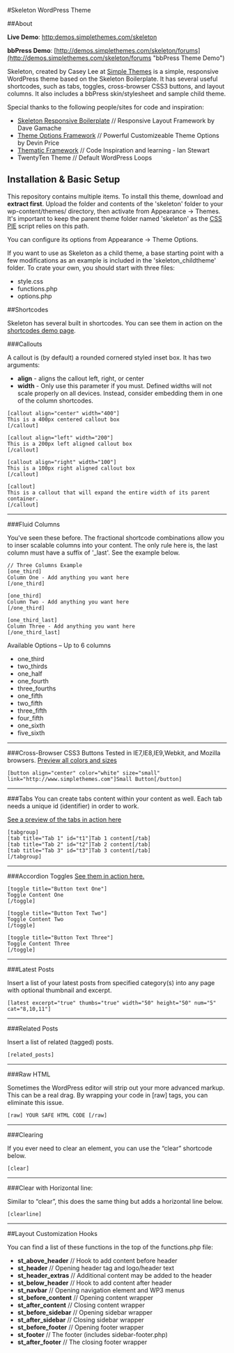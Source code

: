 
#Skeleton WordPress Theme

##About

**Live Demo**: [http:demos.simplethemes.com/skeleton](http:demos.simplethemes.com/skeleton "Skeleton WordPress Theme Demo")

**bbPress Demo**: [http://demos.simplethemes.com/skeleton/forums](http://demos.simplethemes.com/skeleton/forums "bbPress Theme Demo")

Skeleton, created by Casey Lee at [Simple Themes](http://www.simplethemes.com "WordPress Themes") is a simple, responsive WordPress theme based on the Skeleton Boilerplate.
It has several useful shortcodes, such as tabs, toggles, cross-browser CSS3 buttons, and layout columns.
It also includes a bbPress skin/stylesheet and sample child theme.

Special thanks to the following people/sites for code and inspiration:
 
* [Skeleton Responsive Boilerplate](http://www.getskeleton.com/) // Responsive Layout Framework by Dave Gamache
* [Theme Options Framework](http://wptheming.com/options-framework-plugin/) // Powerful Customizeable Theme Options by Devin Price
* [Thematic Framework](http://themeshaper.com/thematic/) // Code Inspiration and learning - Ian Stewart
* TwentyTen Theme // Default WordPress Loops


## Installation & Basic Setup
This repository contains multiple items. To install this theme, download and **extract first**. Upload the folder and contents of the 'skeleton' folder to your wp-content/themes/ directory, then activate from Appearance &rarr; Themes. It's important to keep the parent theme folder named 'skeleton' as the [CSS PIE](http://css3pie.com/) script relies on this path.

You can configure its options from Appearance &rarr; Theme Options.

If you want to use as Skeleton as a child theme, a base starting point with a few modifications as an example is included in the 'skeleton_childtheme' folder. To crate your own, you should start with three files:

* style.css
* functions.php
* options.php

##Shortcodes

Skeleton has several built in shortcodes. You can see them in action on the [shortcodes demo page](http://demos.simplethemes.com/skeleton/documentation).

###Callouts

A callout is (by default) a rounded cornered styled inset box. It has two arguments:

* **align** - aligns the callout left, right, or center
* **width** - Only use this parameter if you must. Defined widths will not scale properly on all devices. Instead, consider embedding them in one of the column shortcodes.

<!---->

	[callout align="center" width="400"]
	This is a 400px centered callout box
	[/callout]
	
	[callout align="left" width="200"]
	This is a 200px left aligned callout box
	[/callout]
	
	[callout align="right" width="100"]
	This is a 100px right aligned callout box
	[/callout]
	
	[callout]
	This is a callout that will expand the entire width of its parent container.
	[/callout]

----

###Fluid Columns

You've seen these before. The fractional shortcode combinations allow you to inser scalable columns into your content. The only rule here is, the last column must have a suffix of '_last'. See the example below.

	// Three Columns Example
	[one_third]
	Column One - Add anything you want here
	[/one_third]
	
	[one_third]
	Column Two - Add anything you want here
	[/one_third]
	
	[one_third_last]
	Column Three - Add anything you want here
	[/one_third_last]
	
Available Options – Up to 6 columns

* one_third
* two_thirds
* one_half
* one_fourth
* three_fourths
* one_fifth
* two_fifth
* three_fifth
* four_fifth
* one_sixth
* five_sixth

----

###Cross-Browser CSS3 Buttons
Tested in IE7,IE8,IE9,Webkit, and Mozilla browsers.
[Preview all colors and sizes](http://demos.simplethemes.com/skeleton/button-styles)

	[button align="center" color="white" size="small" link="http://www.simplethemes.com"]Small Button[/button]

----

###Tabs
You can create tabs content within your content as well. Each tab needs a unique id (identifier) in order to work.

[See a preview of the tabs in action here](http://demos.simplethemes.com/skeleton/documentation#t1Tab)

	[tabgroup]
	[tab title="Tab 1" id="t1"]Tab 1 content[/tab]
	[tab title="Tab 2" id="t2"]Tab 2 content[/tab]
	[tab title="Tab 3" id="t3"]Tab 3 content[/tab]
	[/tabgroup]

----

###Accordion Toggles
[See them in action here.](http://demos.simplethemes.com/skeleton/documentation#gist-1142632)

	[toggle title="Button text One"]
	Toggle Content One
	[/toggle]
	
	[toggle title="Button Text Two"]
	Toggle Content Two
	[/toggle]
	
	[toggle title="Button Text Three"]
	Toggle Content Three
	[/toggle]

----

###Latest Posts

Insert a list of your latest posts from specified category(s) into any page with optional thumbnail and excerpt.

	[latest excerpt="true" thumbs="true" width="50" height="50" num="5" cat="8,10,11"]
	
----

###Related Posts

Insert a list of related (tagged) posts.

	[related_posts]

----

###Raw HTML

Sometimes the WordPress editor will strip out your more advanced markup. This can be a real drag. By wrapping your code in [raw] tags, you can eliminate this issue.

	[raw] YOUR SAFE HTML CODE [/raw]

----

###Clearing

If you ever need to clear an element, you can use the “clear” shortcode below.

	[clear]

----

###Clear with Horizontal line:

Similar to “clear”, this does the same thing but adds a horizontal line below.

	[clearline]

----

##Layout Customization Hooks

You can find a list of these functions in the top of the functions.php file:

* __st_above_header__ // Hook to add content before header
* __st_header__ // Opening header tag and logo/header text
* __st_header_extras__ // Additional content may be added to the header
* __st_below_header__ // Hook to add content after header
* __st_navbar__ // Opening navigation element and WP3 menus
* __st_before_content__ // Opening content wrapper
* __st_after_content__ // Closing content wrapper
* __st_before_sidebar__ // Opening sidebar wrapper
* __st_after_sidebar__ // Closing sidebar wrapper
* __st_before_footer__ // Opening footer wrapper
* __st_footer__ // The footer (includes sidebar-footer.php)
* __st_after_footer__ // The closing footer wrapper